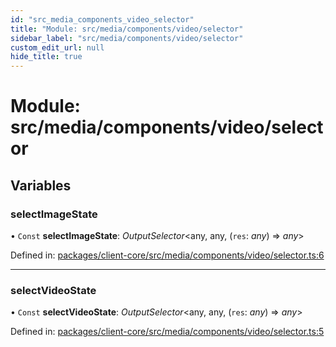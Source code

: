 ```yaml
---
id: "src_media_components_video_selector"
title: "Module: src/media/components/video/selector"
sidebar_label: "src/media/components/video/selector"
custom_edit_url: null
hide_title: true
---
```


# Module: src/media/components/video/selector

## Variables

### selectImageState

• `Const` **selectImageState**: *OutputSelector*<any, any, (`res`: *any*) => *any*\>

Defined in: [packages/client-core/src/media/components/video/selector.ts:6](https://github.com/xr3ngine/xr3ngine/blob/77d12cea0/packages/client-core/src/media/components/video/selector.ts#L6)

___

### selectVideoState

• `Const` **selectVideoState**: *OutputSelector*<any, any, (`res`: *any*) => *any*\>

Defined in: [packages/client-core/src/media/components/video/selector.ts:5](https://github.com/xr3ngine/xr3ngine/blob/77d12cea0/packages/client-core/src/media/components/video/selector.ts#L5)
